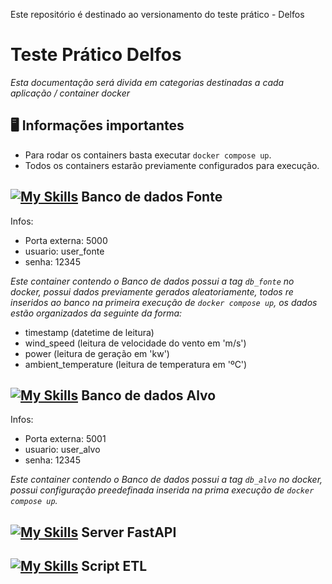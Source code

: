 Este repositório é destinado ao versionamento do teste prático - Delfos

Teste Prático Delfos
====================

 _Esta documentação será divida em categorias destinadas a cada aplicação / container docker_

🖥️ Informações importantes
--------------------------

- Para rodar os containers basta executar `docker compose up`.
- Todos os containers estarão previamente configurados para execução.

[![My Skills](https://skillicons.dev/icons?i=postgresql)](https://skillicons.dev) Banco de dados Fonte
------------------
Infos:
  - Porta externa: 5000
  - usuario: user_fonte
  - senha: 12345

_Este container contendo o Banco de dados possui a tag `db_fonte` no docker,_
_possui dados previamente gerados aleatoriamente, todos re inseridos ao banco_
_na primeira execução de `docker compose up`, os dados estão organizados da seguinte da forma:_
  - timestamp (datetime de leitura)
  - wind_speed (leitura de velocidade do vento em 'm/s')
  - power (leitura de geração em 'kw')
  - ambient_temperature (leitura de temperatura em 'ºC')

[![My Skills](https://skillicons.dev/icons?i=postgresql)](https://skillicons.dev) Banco de dados Alvo
------------------
Infos:
  - Porta externa: 5001
  - usuario: user_alvo
  - senha: 12345

_Este container contendo o Banco de dados possui a tag `db_alvo` no docker,_
_possui configuração preedefinada inserida na prima execução de `docker compose up`._

[![My Skills](https://skillicons.dev/icons?i=fastapi)](https://skillicons.dev) Server FastAPI
------------------

[![My Skills](https://skillicons.dev/icons?i=python)](https://skillicons.dev) Script ETL
------------------

